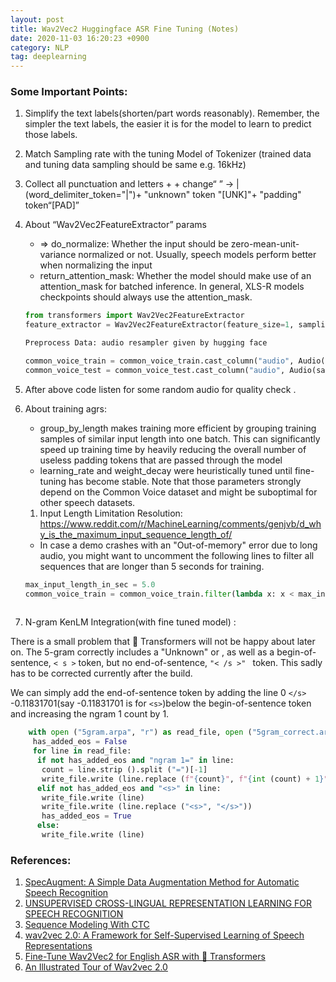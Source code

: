 ```yaml
---
layout: post 
title: Wav2Vec2 Huggingface ASR Fine Tuning (Notes)
date: 2020-11-03 16:20:23 +0900 
category: NLP
tag: deeplearning
---
```


### Some Important Points:

1. Simplify the text labels(shorten/part words reasonably). Remember, the simpler the text labels, the easier it is for 
   the model to learn to predict those labels.
2. Match Sampling rate with the tuning Model of Tokenizer (trained data and tuning data sampling should be same e.g. 
   16kHz)
3. Collect all punctuation and letters +  + change“ ” -> | (word_delimiter_token="|")+ "unknown" token "[UNK]"+ 
   "padding" token“[PAD]”
4. About “Wav2Vec2FeatureExtractor” params
   * ⇒ do_normalize: Whether the input should be zero-mean-unit-variance normalized or not. Usually, speech models 
     perform better when normalizing the input
   * return_attention_mask: Whether the model should make use of an attention_mask for batched inference. In general, 
     XLS-R models checkpoints should always use the attention_mask.


    ```python
    from transformers import Wav2Vec2FeatureExtractor
    feature_extractor = Wav2Vec2FeatureExtractor(feature_size=1, sampling_rate=16000, padding_value=0.0, do_normalize=True, return_attention_mask=True)
    
    Preprocess Data: audio resampler given by hugging face
    
    common_voice_train = common_voice_train.cast_column("audio", Audio(sampling_rate=16_000))
    common_voice_test = common_voice_test.cast_column("audio", Audio(sampling_rate=16_000))
    ```


5. After above code listen for some random audio for quality check .


6. About training agrs:
   * group_by_length makes training more efficient by grouping training samples of similar input length into one batch. 
     This can significantly speed up training time by heavily reducing the overall number of useless padding tokens that are passed through the model
   * learning_rate and weight_decay were heuristically tuned until fine-tuning has become stable. Note that those 
     parameters strongly depend on the Common Voice dataset and might be suboptimal for other speech datasets.

   1. Input Length Limitation Resolution:
   https://www.reddit.com/r/MachineLearning/comments/genjvb/d_why_is_the_maximum_input_sequence_length_of/
   * In case a demo crashes with an "Out-of-memory" error due to long audio, you might want to uncomment the following 
     lines to filter all sequences that are longer than 5 seconds for training.


    ```python
    max_input_length_in_sec = 5.0
    common_voice_train = common_voice_train.filter(lambda x: x < max_input_length_in_sec * processor.feature
  
    ```


8. N-gram KenLM Integration(with fine tuned model) :

  There is a small problem that 🤗 Transformers will not be happy about later on. The 5-gram correctly includes a 
  "Unknown" or <unk>, as well as a begin-of-sentence,     ```< s >``` token, but no end-of-sentence, ```"< /s >" ``` token. This sadly has to be corrected currently after the 
  build.
  
  We can simply add the end-of-sentence token by adding the line 0 ```</s>``` -0.11831701(say -0.11831701 is for ```<s>```)below the begin-of-sentence token and increasing the ngram 1 count by 1.

```python
    with open ("5gram.arpa", "r") as read_file, open ("5gram_correct.arpa", "w") as write_file:
     has_added_eos = False
     for line in read_file:
      if not has_added_eos and "ngram 1=" in line:
       count = line.strip ().split ("=")[-1]
       write_file.write (line.replace (f"{count}", f"{int (count) + 1}"))
      elif not has_added_eos and "<s>" in line:
       write_file.write (line)
       write_file.write (line.replace ("<s>", "</s>"))
       has_added_eos = True
      else:
       write_file.write (line)
```

### References:

1. [SpecAugment: A Simple Data Augmentation Method for Automatic Speech Recognition](https://web.archive.org/web/20211124160343/https://arxiv.org/pdf/1904.08779.pdf)
2. [UNSUPERVISED CROSS-LINGUAL REPRESENTATION LEARNING FOR SPEECH RECOGNITION](https://web.archive.org/web/20211101231430/https://arxiv.org/pdf/2006.13979.pdf)
3. [Sequence Modeling With CTC](https://web.archive.org/web/20211207021548/https://distill.pub/2017/ctc/)
4. [wav2vec 2.0: A Framework for Self-Supervised Learning of Speech Representations](https://web.archive.org/web/20220105140507/https://arxiv.org/pdf/2006.11477.pdf)
5. [Fine-Tune Wav2Vec2 for English ASR with 🤗 Transformers](https://web.archive.org/web/20211220033856/https://huggingface.co/blog/fine-tune-wav2vec2-english)
6. [An Illustrated Tour of Wav2vec 2.0](https://web.archive.org/web/20211210152148/https://jonathanbgn.com/2021/09/30/illustrated-wav2vec-2.html)




